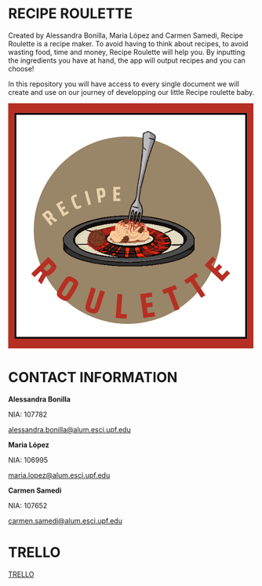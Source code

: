 # RECIPE ROULETTE

Created by Alessandra Bonilla, Maria López and Carmen Samedi, Recipe Roulette is a recipe maker. 
To avoid having to think about recipes, to avoid wasting food, time and money, Recipe Roulette will help you. 
By inputting the ingredients you have at hand, the app will output recipes and you can choose! 

In this repository you will have access to every single document we will create and use on our journey of developping our 
little Recipe roulette baby. 



![RECIPE ROULETTE](https://github.com/carmensat/RECIPE-ROULETTE/blob/main/LOGO/WELLWRITTENLOGO.png?raw=true)


# CONTACT INFORMATION
**Alessandra Bonilla**

NIA: 107782

<alessandra.bonilla@alum.esci.upf.edu>

**Maria López**

NIA: 106995

<maria.lopez@alum.esci.upf.edu>

**Carmen Samedi**

NIA: 107652

<carmen.samedi@alum.esci.upf.edu>


# TRELLO
  [TRELLO](https://trello.com/b/12HNlFAm/recipe-roulette)
  
